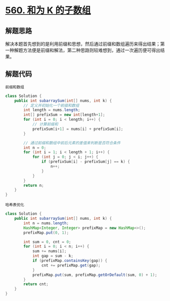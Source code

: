 # [560. 和为 K 的子数组](https://leetcode-cn.com/problems/subarray-sum-equals-k/)

## 解题思路

解决本题首先想到的是利用前缀和思想，然后通过前缀和数组遍历来得出结果；第一种解题方法便是前缀和解法，第二种思路则较难想到，通过一次遍历便可得出结果。

## 解题代码

`前缀和数组`

```java
class Solution {
    public int subarraySum(int[] nums, int k) {
        // 定义并初始化一个前缀和数组
        int length = nums.length;
        int[] prefixSum = new int[length+1];
        for (int i = 0; i < length; i++) {
            // 计算前缀和
            prefixSum[i+1] = nums[i] + prefixSum[i];
        }

        // 通过前缀和数组中前后元素的差值来判断是否符合条件
        int n = 0;
        for (int i = 1; i < length + 1; i++) {
            for (int j = 0; j < i; j++) {
                if (prefixSum[i] - prefixSum[j] == k) {
                    n++;
                }
            }
        }
        return n;
    }
}
```

`哈希表优化`

```java
class Solution {
    public int subarraySum(int[] nums, int k) {
        int n = nums.length;
        HashMap<Integer, Integer> prefixMap = new HashMap<>();
        prefixMap.put(0, 1);

        int sum = 0, cnt = 0;
        for (int i = 0; i < n; i++) {
            sum += nums[i];
            int gap = sum - k;
            if (prefixMap.containsKey(gap)) {
                cnt += prefixMap.get(gap);
            }
            prefixMap.put(sum, prefixMap.getOrDefault(sum, 0) + 1);
        }
        return cnt;
    }
}
```


